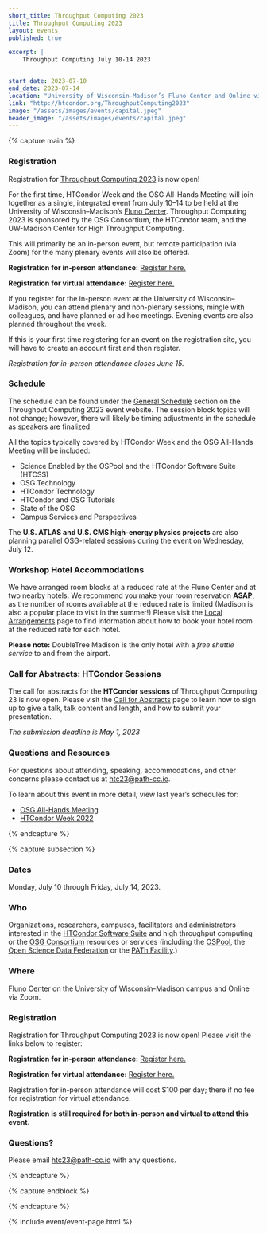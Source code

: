 ```yaml
---
short_title: Throughput Computing 2023
title: Throughput Computing 2023
layout: events
published: true

excerpt: |
    Throughput Computing July 10-14 2023


start_date: 2023-07-10
end_date: 2023-07-14
location: "University of Wisconsin–Madison’s Fluno Center and Online via Zoom"
link: "http://htcondor.org/ThroughputComputing2023"
image: "/assets/images/events/capital.jpeg"
header_image: "/assets/images/events/capital.jpeg"
---
```


{% capture main %}

### Registration

Registration for [Throughput Computing 2023](https://agenda.hep.wisc.edu/event/2014/) is now open!

For the first time, HTCondor Week and the OSG All-Hands Meeting will join together as a single, integrated event from July 10–14 to be held at the University of Wisconsin–Madison’s [Fluno Center](https://fluno.com/). Throughput Computing 2023 is sponsored by the OSG Consortium, the HTCondor team, and the UW-Madison Center for High Throughput Computing.

This will primarily be an in-person event, but remote participation (via Zoom) for the many plenary events will also be offered.

**Registration for in-person attendance:** [Register here.](https://uw.ungerboeck.com/prod/emc00/PublicSignIn.aspx?&aat=hAc2KhMWB4wgUAGwFEqLOM9xYB4D841E2wk3wrAJ6R8%3d)

**Registration for virtual attendance:** [Register here.](https://agenda.hep.wisc.edu/event/2014/registrations/251/)

If you register for the in-person event at the University of Wisconsin–Madison, you can attend plenary and non-plenary sessions, mingle with colleagues, and have planned or ad hoc meetings. Evening events are also planned throughout the week.

If this is your first time registering for an event on the registration site, you will have to create an account first and then register.

*Registration for in-person attendance closes June 15.*

### Schedule

The schedule can be found under the [General Schedule](https://agenda.hep.wisc.edu/event/2014/timetable/#20230710) section on the Throughput Computing  2023 event website. The session block topics will not change; however, there will likely be timing adjustments in the schedule as speakers are finalized.

All the topics typically covered by HTCondor Week and the OSG All-Hands Meeting will be included:

- Science Enabled by the OSPool and the HTCondor Software Suite (HTCSS)
- OSG Technology
- HTCondor Technology
- HTCondor and OSG Tutorials
- State of the OSG
- Campus  Services and Perspectives

The **U.S. ATLAS and U.S. CMS high-energy physics projects** are also planning parallel OSG-related sessions during the event on Wednesday, July 12.

### Workshop Hotel Accommodations

We have arranged room blocks at a reduced rate at the Fluno Center and at two nearby hotels. We recommend you make your room reservation **ASAP**, as the number of rooms available at the reduced rate is limited (Madison is also a popular place to visit in the summer!) Please visit the [Local Arrangements](https://agenda.hep.wisc.edu/event/2014/page/55-local-arrangements) page to find information about how to book your hotel room at the reduced rate for each hotel.

**Please note:** DoubleTree Madison is the only hotel with a *free shuttle service* to and from the airport.

### Call for Abstracts: HTCondor Sessions

The call for abstracts for the **HTCondor sessions** of Throughput Computing 23 is now open. Please visit the [Call for Abstracts](https://agenda.hep.wisc.edu/event/2014/abstracts/) page to learn how to sign up to give a talk, talk content and length, and how to submit your presentation.

*The submission deadline is May 1, 2023*

### Questions and Resources

For questions about attending, speaking, accommodations, and other concerns please contact us at [htc23@path-cc.io](mailto:htc23@path-cc.io).

To learn about this event in more detail, view last year’s schedules for:

- [OSG All-Hands Meeting](https://osg-htc.org/all-hands/2022/schedule/)
- [HTCondor Week 2022](https://agenda.hep.wisc.edu/event/1733/timetable/#20220523)

{% endcapture %}


{% capture subsection %}
### Dates

Monday, July 10 through Friday, July 14, 2023.

### Who

Organizations, researchers, campuses, facilitators and administrators interested in the [HTCondor Software Suite](https://htcondor.org) and high throughput computing or the [OSG Consortium](https://osg-htc.org/) resources or services (including the [OSPool](https://osg-htc.org/services/open_science_pool.html), the [Open Science Data Federation](https://osg-htc.org/services/osdf.html) or the [PATh Facility](https://path-cc.io/facility/).)

### Where

[Fluno Center](https://fluno.com/) on the University of Wisconsin-Madison campus and Online via Zoom.

### Registration

Registration for Throughput Computing 2023 is now open! Please visit the links below to register:

**Registration for in-person attendance:** [Register here.](https://uw.ungerboeck.com/prod/emc00/PublicSignIn.aspx?&aat=hAc2KhMWB4wgUAGwFEqLOM9xYB4D841E2wk3wrAJ6R8%3d)

**Registration for virtual attendance:** [Register here.](https://agenda.hep.wisc.edu/event/2014/registrations/251/)

Registration for in-person attendance will cost $100 per day; there if no fee for registration for virtual attendance.

**Registration is still required for both in-person and virtual to attend this event.**

### Questions?

Please email [htc23@path-cc.io](mailto:htc23@path-cc.io) with any questions.

{% endcapture %}

{% capture endblock %}


{% endcapture %}

{% include event/event-page.html %}